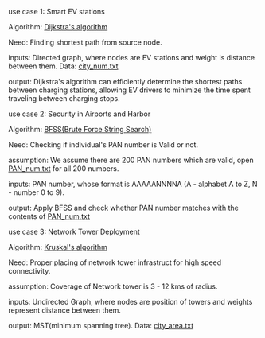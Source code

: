 use case 1: Smart EV stations

Algorithm: [Dijkstra's algorithm](Codes/Dijkstras.cpp)

Need: Finding shortest path from source node.

inputs: Directed graph, where nodes are EV stations and weight is distance between them. Data: [city_num.txt](Codes/city_num.txt)

output: Dijkstra's algorithm can efficiently determine the shortest paths between charging stations, 
        allowing EV drivers to minimize the time spent traveling between charging stops.
        

use case 2: Security in Airports and Harbor

Algorithm: [BFSS(Brute Force String Search)](Codes/BFSS.cpp)

Need: Checking if individual's PAN number is Valid or not.

assumption: We assume there are 200 PAN numbers which are valid, open [PAN_num.txt](Codes/PAN_num.txt) for all 200 numbers.

inputs: PAN number, whose format is AAAAANNNNA (A - alphabet A to Z, N - number 0 to 9).

output: Apply BFSS and check whether PAN number matches with the contents of [PAN_num.txt](Codes/PAN_num.txt)


use case 3: Network Tower Deployment

Algorithm: [Kruskal's algorithm](Codes/Kruskals.spp)

Need: Proper placing of network tower infrastruct for high speed connectivity.

assumption: Coverage of Network tower is 3 - 12 kms of radius.

inputs: Undirected Graph, where nodes are position of towers and weights represent distance between them.

output: MST(minimum spanning tree). Data: [city_area.txt](Code/city_area.txt)
